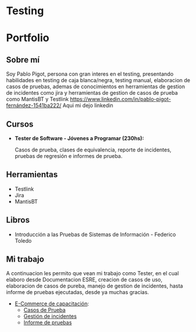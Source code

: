 # Testing

# Portfolio
## Sobre mí
Soy Pablo Pigot, persona con gran interes en el testing, presentando habilidades en testing de caja blanca/negra, testing manual, elaboracion de casos de pruebas, ademas de conocimientos en herramientas de gestion de incidentes como jira y herramientas de gestion de casos de prueba como MantisBT y Testlink
https://www.linkedin.com/in/pablo-pigot-fernández-1541ba222/
Aqui mi dejo linkedin

## Cursos
* **Tester de Software - Jóvenes a Programar (230hs):**

  Casos de prueba, clases de equivalencia, reporte de incidentes, pruebas de regresión e informes de prueba.
  
## Herramientas

* Testlink
* Jira
* MantisBT

## Libros
* Introducción a las Pruebas de Sistemas de Información - Federico Toledo

## Mi trabajo
A continuacion les permito que vean mi trabajo como Tester, en el cual elaboro desde Documentacion ESRE, creacion de casos de uso, elaboracion de casos de pureba, manejo de gestion de incidentes, hasta informe de pruebas ejecutadas, desde ya muchas gracias.

* [E-Commerce de capacitación](https://japceibal.github.io/e-mercado-TESTING/index.html):
  * [Casos de Prueba](https://docs.google.com/spreadsheets/d/1YuzuQBtpkicx9QjoNPeRafTh5SX-sE8i)
  * [Gestión de incidentes](https://docs.google.com/spreadsheets/d/1Y2IfX8plkKe9kDrtv0B0tfbvMQZhV7Pv)
  * [Informe de pruebas](https://docs.google.com/document/d/1VP4W9pzRynxyccHLQNZ5z3NKUZSpJk4g)
